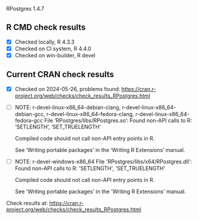 RPostgres 1.4.7

## R CMD check results

- [x] Checked locally, R 4.3.3
- [x] Checked on CI system, R 4.4.0
- [x] Checked on win-builder, R devel

## Current CRAN check results

- [x] Checked on 2024-05-26, problems found: https://cran.r-project.org/web/checks/check_results_RPostgres.html
- [ ] NOTE: r-devel-linux-x86_64-debian-clang, r-devel-linux-x86_64-debian-gcc, r-devel-linux-x86_64-fedora-clang, r-devel-linux-x86_64-fedora-gcc
     File ‘RPostgres/libs/RPostgres.so’:
     Found non-API calls to R: ‘SETLENGTH’, ‘SET_TRUELENGTH’
     
     Compiled code should not call non-API entry points in R.
     
     See ‘Writing portable packages’ in the ‘Writing R Extensions’ manual.
- [ ] NOTE: r-devel-windows-x86_64
     File 'RPostgres/libs/x64/RPostgres.dll':
     Found non-API calls to R: 'SETLENGTH', 'SET_TRUELENGTH'
     
     Compiled code should not call non-API entry points in R.
     
     See 'Writing portable packages' in the 'Writing R Extensions' manual.

Check results at: https://cran.r-project.org/web/checks/check_results_RPostgres.html
